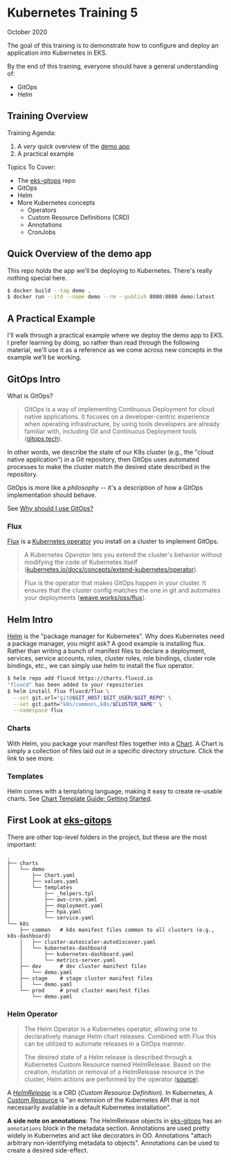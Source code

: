 # Kubernetes Training 5
October 2020

The goal of this training is to demonstrate how to configure and deploy an application into Kubernetes in EKS.

By the end of this training, everyone should have a general understanding of:
- GitOps
- Helm

## Training Overview

Training Agenda:
1. A *very* quick overview of the [demo app](./src/app.js)
1. A practical example

Topics To Cover:
- The [eks-gitops](https://github.com/byubroadcasting/eks-gitops) repo
- GitOps
- Helm
- More Kubernetes concepts
  - Operators
  - Custom Resource Definitions (CRD)
  - Annotations
  - CronJobs

## Quick Overview of the demo app

This repo holds the app we'll be deploying to Kubernetes. There's really nothing special here.

```bash
$ docker build --tag demo .
$ docker run --itd --name demo --rm --publish 8080:8080 demo:latest
```

## A Practical Example

I'll walk through a practical example where we deploy the demo app to EKS. I prefer learning by doing, so rather than read through the following material, we'll use it as a reference as we come across new concepts in the example we'll be working.

## GitOps Intro

What is GitOps?
> GitOps is a way of implementing Continuous Deployment for cloud native applications. It focuses on a developer-centric experience when operating infrastructure, by using tools developers are already familiar with, including Git and Continuous Deployment tools ([gitops.tech](https://www.gitops.tech/)).

In other words, we describe the state of our K8s cluster (e.g., the "cloud native application") in a Git repository, then GitOps uses automated processes to make the cluster match the desired state described in the repository.

GitOps is more like a *philosophy* -- it's a description of how a GitOps implementation should behave.

See [Why should I use GitOps?](https://www.gitops.tech/#why-should-i-use-gitops)

### Flux

[Flux](https://www.weave.works/oss/flux/) is a [Kubernetes operator](https://kubernetes.io/docs/concepts/extend-kubernetes/operator/) you install on a cluster to implement GitOps.

> A Kubernetes *Operator* lets you extend the cluster's behavior without modifying the code of Kubernetes itself ([kubernetes.io/docs/concepts/extend-kubernetes/operator](https://kubernetes.io/docs/concepts/extend-kubernetes/operator)).

> Flux is the operator that makes GitOps happen in your cluster. It ensures that the cluster config matches the one in git and automates your deployments ([weave.works/oss/flux](https://www.weave.works/oss/flux/)).

## Helm Intro

[Helm](https://helm.sh/) is the "package manager for Kubernetes". Why does Kubernetes need a package manager, you might ask? A good example is installing flux. Rather than writing a bunch of manifest files to declare a deployment, services, service accounts, roles, cluster roles, role bindings, cluster role bindings, etc., we can simply use helm to install the flux operator.

```bash
$ helm repo add fluxcd https://charts.fluxcd.io
"fluxcd" has been added to your repositories
$ helm install flux fluxcd/flux \
  --set git.url="git@$GIT_HOST:$GIT_USER/$GIT_REPO" \
  --set git.path="k8s/common\,k8s/$CLUSTER_NAME" \
  --namespace flux
```

### Charts

With Helm, you package your manifest files together into a [Chart](https://helm.sh/docs/topics/charts/). A Chart is simply a collection of files laid out in a specific directory structure. Click the link to see more.

### Templates

Helm comes with a templating language, making it easy to create re-usable charts. See [Chart Template Guide: Getting Started](https://helm.sh/docs/chart_template_guide/getting_started/).

## First Look at [eks-gitops](https://github.com/byubroadcasting/eks-gitops)

There are other top-level folders in the project, but these are the most important:
```text
.
├── charts
│   └── demo
│       ├── Chart.yaml
│       ├── values.yaml
│       └── templates
│           ├── _helpers.tpl
│           ├── aws-cron.yaml
│           ├── deployment.yaml
│           ├── hpa.yaml
│           └── service.yaml
└── k8s
    ├── common   # k8s manifest files common to all clusters (e.g., k8s-dashboard)
    │   ├── cluster-autoscaler-autodiscover.yaml
    │   └── kubernetes-dashboard
    │       ├── kubernetes-dashboard.yaml
    │       └── metrics-server.yaml
    ├── dev      # dev cluster manifest files
    │   └── demo.yaml
    ├── stage    # stage cluster manifest files
    │   └── demo.yaml
    └── prod     # prod cluster manifest files
        └── demo.yaml
```

### Helm Operator

> The Helm Operator is a Kubernetes operator, allowing one to declaratively manage Helm chart releases. Combined with Flux this can be utilized to automate releases in a GitOps manner.
>
> The desired state of a Helm release is described through a Kubernetes Custom Resource named HelmRelease. Based on the creation, mutation or removal of a HelmRelease resource in the cluster, Helm actions are performed by the operator ([source](https://github.com/fluxcd/helm-operator/tree/release/1.2.x)).

A [*HelmRelease*](https://docs.fluxcd.io/projects/helm-operator/en/1.0.0-rc9/references/helmrelease-custom-resource.html) is a CRD (*Custom Resource Definition*). In Kubernetes, A [Custom Resource](https://kubernetes.io/docs/concepts/extend-kubernetes/api-extension/custom-resources/) is "an extension of the Kubernetes API that is not necessarily available in a default Kubernetes installation".

**A side note on annotations**: The HelmRelease objects in [eks-gitops](https://github.com/byubroadcasting/eks-gitops) has an `annotations` block in the metadata section. Annotations are used pretty widely in Kubernetes and act like decorators in OO. Annotations "attach arbitrary non-identifying metadata to objects". Annotations can be used to create a desired side-effect.

